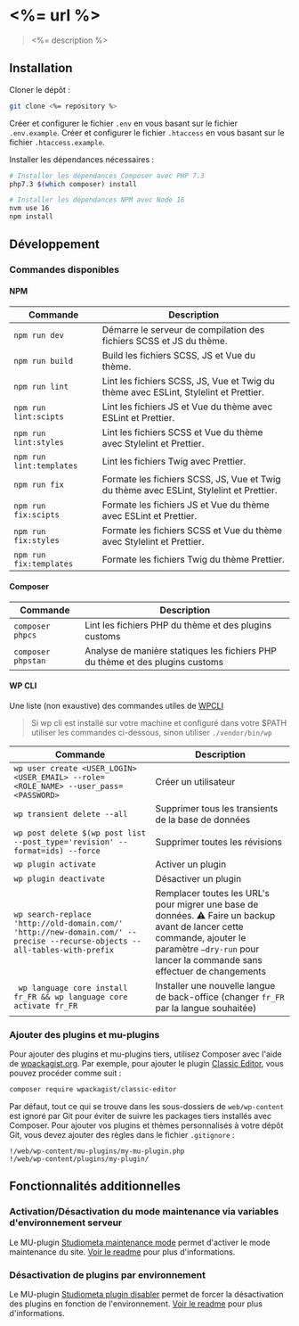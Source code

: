 # <%= url %>

> <%= description %>

## Installation


Cloner le dépôt :

```bash
git clone <%= repository %>
```

Créer et configurer le fichier `.env` en vous basant sur le fichier `.env.example`.
Créer et configurer le fichier `.htaccess` en vous basant sur le fichier `.htaccess.example`.

Installer les dépendances nécessaires :

```bash
# Installer les dépendances Composer avec PHP 7.3
php7.3 $(which composer) install

# Installer les dépendances NPM avec Node 16
nvm use 16
npm install
```

## Développement

### Commandes disponibles

#### NPM

| Commande | Description |
|-|-|
| `npm run dev` | Démarre le serveur de compilation des fichiers SCSS et JS du thème. |
| `npm run build` | Build les fichiers SCSS, JS et Vue du thème. |
| `npm run lint` | Lint les fichiers SCSS, JS, Vue et Twig du thème avec ESLint, Stylelint et Prettier. |
| `npm run lint:scipts` | Lint les fichiers JS et Vue du thème avec ESLint et Prettier. |
| `npm run lint:styles` | Lint les fichiers SCSS et Vue du thème avec Stylelint et Prettier. |
| `npm run lint:templates` | Lint les fichiers Twig avec Prettier. |
| `npm run fix` | Formate les fichiers SCSS, JS, Vue et Twig du thème avec ESLint, Stylelint et Prettier. |
| `npm run fix:scipts` | Formate les fichiers JS et Vue du thème avec ESLint et Prettier. |
| `npm run fix:styles` | Formate les fichiers SCSS et Vue du thème avec Stylelint et Prettier. |
| `npm run fix:templates` | Formate les fichiers Twig du thème Prettier. |


#### Composer

| Commande | Description |
|-|-|
| `composer phpcs` | Lint les fichiers PHP du thème et des plugins customs |
| `composer phpstan` | Analyse de manière statiques les fichiers PHP du thème et des plugins customs |


#### WP CLI

Une liste (non exaustive) des commandes utiles de [WPCLI](https://wp-cli.org/fr/)

> Si wp cli est installé sur votre machine et configuré dans votre $PATH utiliser les commandes ci-dessous, sinon utiliser `./vendor/bin/wp` 

| Commande | Description |
|-|-|
| `wp user create <USER_LOGIN> <USER_EMAIL> --role=<ROLE_NAME> --user_pass=<PASSWORD>` | Créer un utilisateur |
| `wp transient delete --all` | Supprimer tous les transients de la base de données |
| `wp post delete $(wp post list --post_type='revision' --format=ids) --force` | Supprimer toutes les révisions |
| `wp plugin activate` | Activer un plugin |
| `wp plugin deactivate` | Désactiver un plugin |
| `wp search-replace 'http://old-domain.com/' 'http://new-domain.com/' --precise --recurse-objects --all-tables-with-prefix` | Remplacer toutes les URL's pour migrer une base de données. ⚠ Faire un backup avant de lancer cette commande, ajouter le paramètre `–dry-run` pour lancer la commande sans effectuer de changements |
| ` wp language core install fr_FR && wp language core activate fr_FR` | Installer une nouvelle langue de back-office (changer `fr_FR` par la langue souhaitée) |


### Ajouter des plugins et mu-plugins

Pour ajouter des plugins et mu-plugins tiers, utilisez Composer avec l'aide de [wpackagist.org](https://wpackagist.org/). Par exemple, pour ajouter le plugin [Classic Editor](), vous pouvez procéder comme suit :

```bash
composer require wpackagist/classic-editor
```

Par défaut, tout ce qui se trouve dans les sous-dossiers de `web/wp-content` est ignoré par Git pour éviter de suivre les packages tiers installés avec Composer. Pour ajouter vos plugins et thèmes personnalisés à votre dépôt Git, vous devez ajouter des règles dans le fichier `.gitignore` :

```
!/web/wp-content/mu-plugins/my-mu-plugin.php
!/web/wp-content/plugins/my-plugin/
```

## Fonctionnalités additionnelles

### Activation/Désactivation du mode maintenance via variables d'environnement serveur

Le MU-plugin [Studiometa maintenance mode](./web/wp-content/mu-plugins/studiometa-maintenance-mode/README.md) permet d'activer le mode maintenance du site. [Voir le readme](./web/wp-content/mu-plugins/studiometa-maintenance-mode/README.md) pour plus d'informations.

### Désactivation de plugins par environnement

Le MU-plugin [Studiometa plugin disabler](./web/wp-content/mu-plugins/studiometa-plugin-disabler/README.md) permet de forcer la désactivation des plugins en fonction de l'environnement. [Voir le readme](./web/wp-content/mu-plugins/studiometa-plugin-disabler/README.md) pour plus d'informations.
